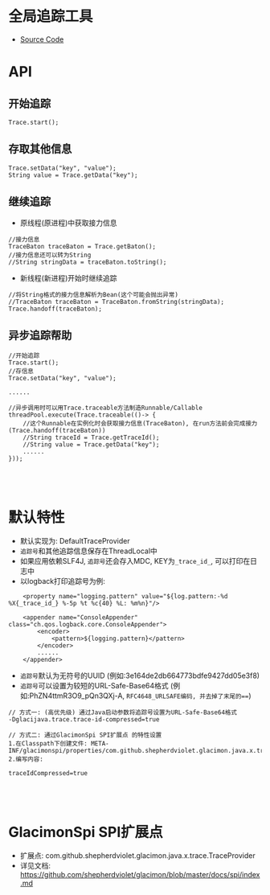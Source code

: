 # 全局追踪工具

* [Source Code](https://github.com/shepherdviolet/glacimon/tree/master/glacijava-trace/src/main/java/com/github/shepherdviolet/glacimon/java/x/trace)

# API

## 开始追踪

```text
Trace.start();
```

## 存取其他信息

```text
Trace.setData("key", "value");
String value = Trace.getData("key");
```

## 继续追踪

* 原线程(原进程)中获取接力信息

```text
//接力信息
TraceBaton traceBaton = Trace.getBaton();
//接力信息还可以转为String
//String stringData = traceBaton.toString();
```

* 新线程(新进程)开始时继续追踪

```text
//将String格式的接力信息解析为Bean(这个可能会抛出异常)
//TraceBaton traceBaton = TraceBaton.fromString(stringData);
Trace.handoff(traceBaton);
```

## 异步追踪帮助

```text
//开始追踪
Trace.start();
//存信息
Trace.setData("key", "value");

......

//异步调用时可以用Trace.traceable方法制造Runnable/Callable
threadPool.execute(Trace.traceable(()-> {
    //这个Runnable在实例化时会获取接力信息(TraceBaton), 在run方法前会完成接力(Trace.handoff(traceBaton))
    //String traceId = Trace.getTraceId();
    //String value = Trace.getData("key");
    ......
}));
```

<br>
<br>

# 默认特性

* 默认实现为: DefaultTraceProvider
* `追踪号`和其他追踪信息保存在ThreadLocal中
* 如果应用依赖SLF4J, `追踪号`还会存入MDC, KEY为`_trace_id_`, 可以打印在日志中
* 以logback打印追踪号为例:

```text
    <property name="logging.pattern" value="${log.pattern:-%d %X{_trace_id_} %-5p %t %c{40} %L: %m%n}"/>

    <appender name="ConsoleAppender" class="ch.qos.logback.core.ConsoleAppender">
        <encoder>
            <pattern>${logging.pattern}</pattern>
        </encoder>
        ......
    </appender>
```

* `追踪号`默认为无符号的UUID (例如:3e164de2db664773bdfe9427dd05e3f8)
* `追踪号`可以设置为较短的URL-Safe-Base64格式 (例如:PhZN4ttmR3O9_pQn3QXj-A, `RFC4648_URLSAFE编码, 并去掉了末尾的==`)

```text
// 方式一: (高优先级) 通过Java启动参数将追踪号设置为URL-Safe-Base64格式
-Dglacijava.trace.trace-id-compressed=true

// 方式二: 通过GlacimonSpi SPI扩展点 的特性设置
1.在Classpath下创建文件: META-INF/glacimonspi/properties/com.github.shepherdviolet.glacimon.java.x.trace.DefaultTraceProvider
2.编写内容:

traceIdCompressed=true

```

<br>
<br>

# GlacimonSpi SPI扩展点

* 扩展点: com.github.shepherdviolet.glacimon.java.x.trace.TraceProvider
* 详见文档: https://github.com/shepherdviolet/glacimon/blob/master/docs/spi/index.md
